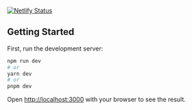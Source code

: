 [![Netlify Status](https://api.netlify.com/api/v1/badges/aaad4e17-a127-43fe-a480-1a592a4b6689/deploy-status)](https://app.netlify.com/sites/randomuser-citapp/deploys)

## Getting Started

First, run the development server:

```bash
npm run dev
# or
yarn dev
# or
pnpm dev
```

Open [http://localhost:3000](http://localhost:3000) with your browser to see the result.
